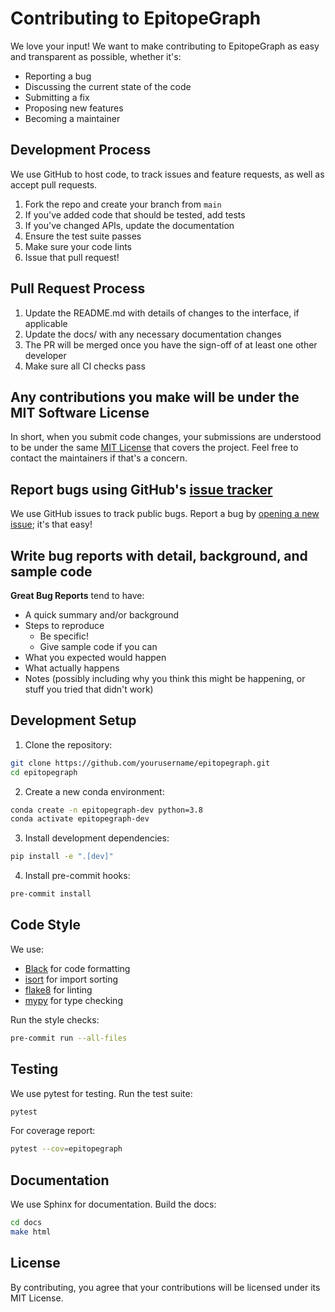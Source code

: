 # Contributing to EpitopeGraph

We love your input! We want to make contributing to EpitopeGraph as easy and transparent as possible, whether it's:

- Reporting a bug
- Discussing the current state of the code
- Submitting a fix
- Proposing new features
- Becoming a maintainer

## Development Process

We use GitHub to host code, to track issues and feature requests, as well as accept pull requests.

1. Fork the repo and create your branch from `main`
2. If you've added code that should be tested, add tests
3. If you've changed APIs, update the documentation
4. Ensure the test suite passes
5. Make sure your code lints
6. Issue that pull request!

## Pull Request Process

1. Update the README.md with details of changes to the interface, if applicable
2. Update the docs/ with any necessary documentation changes
3. The PR will be merged once you have the sign-off of at least one other developer
4. Make sure all CI checks pass

## Any contributions you make will be under the MIT Software License

In short, when you submit code changes, your submissions are understood to be under the same [MIT License](http://choosealicense.com/licenses/mit/) that covers the project. Feel free to contact the maintainers if that's a concern.

## Report bugs using GitHub's [issue tracker](https://github.com/yourusername/epitopegraph/issues)

We use GitHub issues to track public bugs. Report a bug by [opening a new issue](https://github.com/yourusername/epitopegraph/issues/new); it's that easy!

## Write bug reports with detail, background, and sample code

**Great Bug Reports** tend to have:

- A quick summary and/or background
- Steps to reproduce
  - Be specific!
  - Give sample code if you can
- What you expected would happen
- What actually happens
- Notes (possibly including why you think this might be happening, or stuff you tried that didn't work)

## Development Setup

1. Clone the repository:
```bash
git clone https://github.com/yourusername/epitopegraph.git
cd epitopegraph
```

2. Create a new conda environment:
```bash
conda create -n epitopegraph-dev python=3.8
conda activate epitopegraph-dev
```

3. Install development dependencies:
```bash
pip install -e ".[dev]"
```

4. Install pre-commit hooks:
```bash
pre-commit install
```

## Code Style

We use:
- [Black](https://black.readthedocs.io/) for code formatting
- [isort](https://pycqa.github.io/isort/) for import sorting
- [flake8](https://flake8.pycqa.org/) for linting
- [mypy](https://mypy.readthedocs.io/) for type checking

Run the style checks:
```bash
pre-commit run --all-files
```

## Testing

We use pytest for testing. Run the test suite:
```bash
pytest
```

For coverage report:
```bash
pytest --cov=epitopegraph
```

## Documentation

We use Sphinx for documentation. Build the docs:
```bash
cd docs
make html
```

## License

By contributing, you agree that your contributions will be licensed under its MIT License. 